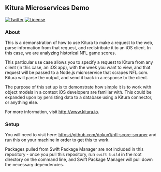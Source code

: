 ## Kitura Microservices Demo

[![Twitter](https://img.shields.io/badge/contact-@dokun24-blue.svg?style=flat)](https://twitter.com/dokun24)
[![License](http://img.shields.io/badge/license-MIT-green.svg?style=flat)](https://github.com/dokun1/firstRuleFireplace/blob/master/LICENSE)

### About

This is a demonstration of how to use Kitura to make a request to the web, parse information from that request, and redistribute it to an iOS client. In this case, we are analyzing historical NFL game scores.

This particular use case allows you to specify a request to Kitura from any client (in this case, an iOS app), with the week you want to view, and that request will be passed to a Node.js microservice that scrapes NFL.com. Kitura will parse the output, and send it back in a response to the client.

The purpose of this set up is to demonstrate how simple it is to work with object models in a context iOS developers are familiar with. This could be expanded upon by persisting data to a database using a Kitura connector, or anything else.

For more information, visit http://www.kitura.io.

### Setup
You will need to visit here: https://github.com/dokun1/nfl-score-scraper and run this on your machine in order to get this to work.

Packages pulled from Swift Package Manager are not included in this repository - once you pull this repository, run `swift build` in the root directory on the command line, and Swift Package Manager will pull down the necessary dependencies.